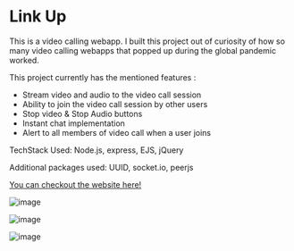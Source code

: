# Link Up #

This is a video calling webapp. I built this project out of curiosity of how so many video calling webapps that popped up during the global pandemic worked.

This project currently has the mentioned features :
- Stream video and audio to the video call session
- Ability to join the video call session by other users
- Stop video & Stop Audio buttons
- Instant chat implementation
- Alert to all members of video call when a user joins

TechStack Used: Node.js, express, EJS, jQuery

Additional packages used: UUID, socket.io, peerjs

[You can checkout the website here!](https://agile-beach-84374.herokuapp.com/ "Link Up Website")


![image](https://user-images.githubusercontent.com/67021346/173217880-565184d0-f23c-480a-be3e-36e787c6a758.png)

![image](https://user-images.githubusercontent.com/67021346/173217898-09120e28-ea04-4c63-bff6-60160e39401b.png)

![image](https://user-images.githubusercontent.com/67021346/173217913-f9c75460-5d27-4c71-8e80-49a06ea7412f.png)

